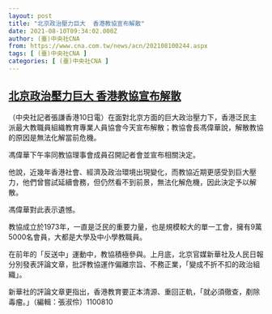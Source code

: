 ```yaml
---
layout: post
title: "北京政治壓力巨大  香港教協宣布解散"
date: 2021-08-10T09:34:02.000Z
author: (臺)中央社CNA
from: https://www.cna.com.tw/news/acn/202108100244.aspx
tags: [ (臺)中央社CNA ]
categories: [ (臺)中央社CNA ]
---
```

<!--1628588042000-->
[北京政治壓力巨大  香港教協宣布解散](https://www.cna.com.tw/news/acn/202108100244.aspx)
------

<div>
<div></div><div class="paragraph"><p>（中央社記者張謙香港10日電）在面對北京方面的巨大政治壓力下，香港泛民主派最大教職員組織教育專業人員協會今天宣布解散；教協會長馮偉華說，解散教協的原因是無法化解當前危機。</p><p>馮偉華下午率同教協理事會成員召開記者會並宣布相關決定。</p><p>他說，近幾年香港社會、經濟及政治環境出現變化，而教協近期更感受到巨大壓力，他們曾嘗試延續會務，但仍然看不到前景，無法化解危機，因此決定予以解散。</p><p>馮偉華對此表示遺憾。</p><p>教協成立於1973年，一直是泛民的重要力量，也是規模較大的單一工會，擁有9萬5000名會員，大都是大學及中小學教職員。</p><p>在前年的「反送中」運動中，教協積極參與。上月底，北京官媒新華社及人民日報分別發表評論文章，批評教協運作偏離宗旨、不務正業，「變成不折不扣的政治組織」。</p><p>新華社的評論文章更指出，香港教育要正本清源、重回正軌，「就必須徹查，剷除毒瘤。」（編輯：張淑伶）1100810</p></div>
</div>
